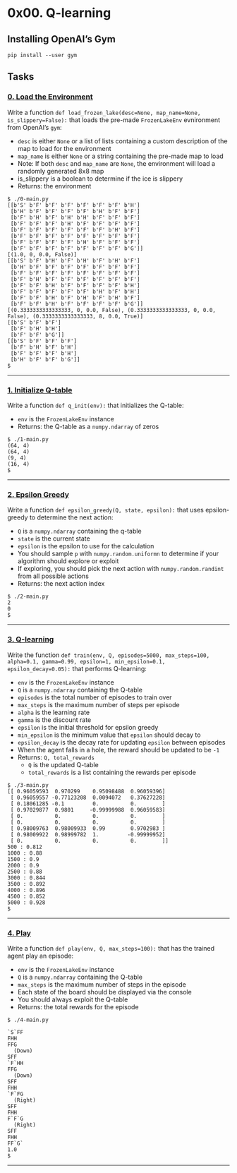 # 0x00. Q-learning

## Installing OpenAI’s Gym

```
pip install --user gym
```

## Tasks

### [0. Load the Environment](./0-load_env.py)

Write a function `def load_frozen_lake(desc=None, map_name=None, is_slippery=False):` that loads the pre-made `FrozenLakeEnv` evnironment from OpenAI’s `gym`:
- `desc` is either `None` or a list of lists containing a custom description of the map to load for the environment
- `map_name` is either `None` or a string containing the pre-made map to load
- Note: If both `desc` and `map_name` are `None`, the environment will load a randomly generated 8x8 map
- is_slippery is a boolean to determine if the ice is slippery
- Returns: the environment

```
$ ./0-main.py
[[b'S' b'F' b'F' b'F' b'F' b'F' b'F' b'H']
 [b'H' b'F' b'F' b'F' b'F' b'H' b'F' b'F']
 [b'F' b'H' b'F' b'H' b'H' b'F' b'F' b'F']
 [b'F' b'F' b'F' b'H' b'F' b'F' b'F' b'F']
 [b'F' b'F' b'F' b'F' b'F' b'F' b'H' b'F']
 [b'F' b'F' b'F' b'F' b'F' b'F' b'F' b'F']
 [b'F' b'F' b'F' b'F' b'H' b'F' b'F' b'F']
 [b'F' b'F' b'F' b'F' b'F' b'F' b'F' b'G']]
[(1.0, 0, 0.0, False)]
[[b'S' b'F' b'H' b'F' b'H' b'F' b'H' b'F']
 [b'H' b'F' b'F' b'F' b'F' b'F' b'F' b'F']
 [b'F' b'F' b'F' b'F' b'F' b'F' b'F' b'F']
 [b'F' b'H' b'F' b'F' b'F' b'F' b'F' b'F']
 [b'F' b'F' b'H' b'F' b'F' b'F' b'F' b'H']
 [b'F' b'F' b'F' b'F' b'F' b'H' b'F' b'H']
 [b'F' b'F' b'H' b'F' b'H' b'F' b'H' b'F']
 [b'F' b'F' b'H' b'F' b'F' b'F' b'F' b'G']]
[(0.3333333333333333, 0, 0.0, False), (0.3333333333333333, 0, 0.0, False), (0.3333333333333333, 8, 0.0, True)]
[[b'S' b'F' b'F']
 [b'F' b'H' b'H']
 [b'F' b'F' b'G']]
[[b'S' b'F' b'F' b'F']
 [b'F' b'H' b'F' b'H']
 [b'F' b'F' b'F' b'H']
 [b'H' b'F' b'F' b'G']]
$
```

---

### [1. Initialize Q-table](./1-q_init.py)

Write a function `def q_init(env):` that initializes the Q-table:
- `env` is the `FrozenLakeEnv` instance
- Returns: the Q-table as a `numpy.ndarray` of zeros

```
$ ./1-main.py
(64, 4)
(64, 4)
(9, 4)
(16, 4)
$
```

---

### [2. Epsilon Greedy](./2-epsilon_greedy.py)

Write a function `def epsilon_greedy(Q, state, epsilon):` that uses epsilon-greedy to determine the next action:
- `Q` is a `numpy.ndarray` containing the q-table
- `state` is the current state
- `epsilon` is the epsilon to use for the calculation
- You should sample `p` with `numpy.random.uniformn` to determine if your algorithm should explore or exploit
- If exploring, you should pick the next action with `numpy.random.randint` from all possible actions
- Returns: the next action index

```
$ ./2-main.py
2
0
$
```

---

### [3. Q-learning](./3-q_learning.py)

Write the function `def train(env, Q, episodes=5000, max_steps=100, alpha=0.1, gamma=0.99, epsilon=1, min_epsilon=0.1, epsilon_decay=0.05):` that performs Q-learning:
- `env` is the `FrozenLakeEnv` instance
- `Q` is a `numpy.ndarray` containing the Q-table
- `episodes` is the total number of episodes to train over
- `max_steps` is the maximum number of steps per episode
- `alpha` is the learning rate
- `gamma` is the discount rate
- `epsilon` is the initial threshold for epsilon greedy
- `min_epsilon` is the minimum value that `epsilon` should decay to
- `epsilon_decay` is the decay rate for updating `epsilon` between episodes
- When the agent falls in a hole, the reward should be updated to be `-1`
- Returns: `Q, total_rewards`
  - `Q` is the updated Q-table
  - `total_rewards` is a list containing the rewards per episode

```
$ ./3-main.py
[[ 0.96059593  0.970299    0.95098488  0.96059396]
 [ 0.96059557 -0.77123208  0.0094072   0.37627228]
 [ 0.18061285 -0.1         0.          0.        ]
 [ 0.97029877  0.9801     -0.99999988  0.96059583]
 [ 0.          0.          0.          0.        ]
 [ 0.          0.          0.          0.        ]
 [ 0.98009763  0.98009933  0.99        0.9702983 ]
 [ 0.98009922  0.98999782  1.         -0.99999952]
 [ 0.          0.          0.          0.        ]]
500 : 0.812
1000 : 0.88
1500 : 0.9
2000 : 0.9
2500 : 0.88
3000 : 0.844
3500 : 0.892
4000 : 0.896
4500 : 0.852
5000 : 0.928
$
```

---

### [4. Play](./4-play.py)

Write a function `def play(env, Q, max_steps=100):` that has the trained agent play an episode:
- `env` is the `FrozenLakeEnv` instance
- `Q` is a `numpy.ndarray` containing the Q-table
- `max_steps` is the maximum number of steps in the episode
- Each state of the board should be displayed via the console
- You should always exploit the Q-table
- Returns: the total rewards for the episode

```
$ ./4-main.py

`S`FF
FHH
FFG
  (Down)
SFF
`F`HH
FFG
  (Down)
SFF
FHH
`F`FG
  (Right)
SFF
FHH
F`F`G
  (Right)
SFF
FHH
FF`G`
1.0
$
```

---
